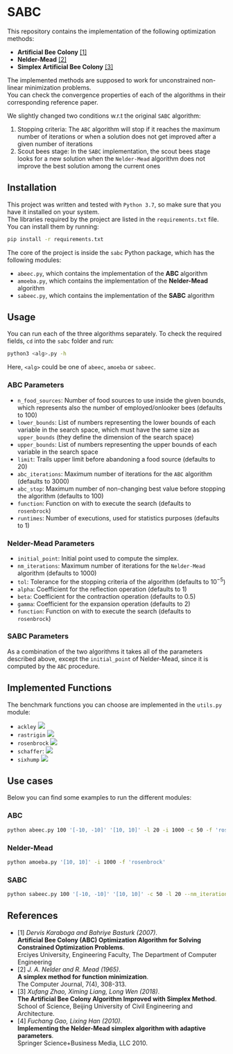 # SABC

This repository contains the implementation of the following optimization methods:

- **Artificial Bee Colony** [[1]](#1)
- **Nelder-Mead** [[2]](#2)
- **Simplex Artificial Bee Colony** [[3]](#3)

The implemented methods are supposed to work for unconstrained non-linear minimization problems.\
You can check the convergence properties of each of the algorithms in their corresponding reference paper.

We slightly changed two conditions w.r.t the original `SABC` algorithm:

1. Stopping criteria: The `ABC` algorithm will stop if it reaches the maximum number of iterations or when a solution does not get improved after a given number of iterations
2. Scout bees stage: In the `SABC` implementation, the scout bees stage looks for a new solution when the `Nelder-Mead` algorithm does not improve the best solution among the current ones

## Installation

This project was written and tested with `Python 3.7`, so make sure that you have it installed on your system.\
The libraries required by the project are listed in the `requirements.txt` file. You can install them by running:

```bash
pip install -r requirements.txt
```

The core of the project is inside the `sabc` Python package, which has the following modules:

- `abeec.py`, which contains the implementation of the **ABC** algorithm
- `amoeba.py`, which contains the implementation of the **Nelder-Mead** algorithm
- `sabeec.py`, which contains the implementation of the **SABC** algorithm

## Usage

You can run each of the three algorithms separately. To check the required fields, `cd` into the `sabc` folder and run:

```bash
python3 <alg>.py -h
```

Here, `<alg>` could be one of `abeec`, `amoeba` or `sabeec`.

### ABC Parameters

- `n_food_sources`: Number of food sources to use inside the given bounds, which represents also the number of employed/onlooker bees (defaults to 100)
- `lower_bounds`: List of numbers representing the lower bounds of each variable in the search space, which must have the same size as `upper_bounds` (they define the dimension of the search space)
- `upper_bounds`: List of numbers representing the upper bounds of each variable in the search space
- `limit`: Trails upper limit before abandoning a food source (defaults to 20)
- `abc_iterations`: Maximum number of iterations for the `ABC` algorithm (defaults to 3000)
- `abc_stop`: Maximum number of non-changing best value before stopping the algorithm (defaults to 100)
- `function`: Function on with to execute the search (defaults to `rosenbrock`)
- `runtimes`: Number of executions, used for statistics purposes (defaults to 1)

### Nelder-Mead Parameters

- `initial_point`: Initial point used to compute the simplex.
- `nm_iterations`: Maximum number of iterations for the `Nelder-Mead` algorithm (defaults to 1000)
- `tol`: Tolerance for the stopping criteria of the algorithm (defaults to $10^{-5}$)
- `alpha`: Coefficient for the reflection operation (defaults to 1)
- `beta`: Coefficient for the contraction operation (defaults to 0.5)
- `gamma`: Coefficient for the expansion operation (defaults to 2)
- `function`: Function on with to execute the search (defaults to `rosenbrock`)

### SABC Parameters

As a combination of the two algorithms it takes all of the parameters described above,
except the `initial_point` of Nelder-Mead, since it is computed by the `ABC` procedure.

## Implemented Functions

The benchmark functions you can choose are implemented in the `utils.py` module:

- `ackley` <img src="https://render.githubusercontent.com/render/math?math=f(x_1 \cdots x_n) = -20 exp(-0.2 \sqrt{\frac{1}{n} \sum_{i=1}^n x_i^2}) - exp(\frac{1}{n} \sum_{i=1}^n cos(2\pi x_i)) + 20 + e">
- `rastrigin` <img src="https://render.githubusercontent.com/render/math?math=f(x_1 \cdots x_n) = 10n + \sum_{i=1}^n (x_i^2 -10cos(2\pi x_i))">
- `rosenbrock` <img src="https://render.githubusercontent.com/render/math?math=f(x_1 \cdots x_n) = \sum_{i=1}^{n-1} (100(x_i^2 - x_{i+1})^2 + (1-x_i)^2)">
- `schaffer`: <img src="https://render.githubusercontent.com/render/math?math=f(x_1 \cdots x_n) = \sum_{i=1}^{n-1} (x_i^2+x_{i+1}^2)^{0.25} \cdot \left[ \sin^2(50\cdot(x_i^2+x_{i+1}^2)^{0.10}) + 1.0 \right]">
- `sixhump` <img src="https://render.githubusercontent.com/render/math?math=$(x_1,x_2)=(4 - 2.1x^2_1+\frac{1}{3}x^4_1) * (x_1^2 +x_1x_2 -4+4x^2_2) * (x_2^2)">

## Use cases

Below you can find some examples to run the different modules:

### ABC

```bash
python abeec.py 100 '[-10, -10]' '[10, 10]' -l 20 -i 1000 -c 50 -f 'rosenbrock'
```

### Nelder-Mead

```bash
python amoeba.py '[10, 10]' -i 1000 -f 'rosenbrock'
```

### SABC

```bash
python sabeec.py 100 '[-10, -10]' '[10, 10]' -c 50 -l 20 --nm_iterations 100 --abc_iterations 1000 -f 'rosenbrock'
```

## References

- <a id="1">[1]</a>
  _Dervis Karaboga and Bahriye Basturk (2007)_.\
  **Artificial Bee Colony (ABC) Optimization Algorithm for Solving Constrained Optimization Problems**.\
  Erciyes University, Engineering Faculty, The Department of Computer Engineering
- <a id="2">[2]</a>
  _J. A. Nelder and R. Mead (1965)_.\
  **A simplex method for function minimization**.\
  The Computer Journal, 7(4), 308-313.
- <a id="3">[3]</a>
  _Xufang Zhao, Ximing Liang, Long Wen (2018)_.\
  **The Artificial Bee Colony Algorithm Improved with Simplex Method**.\
  School of Science, Beijing University of Civil Engineering and Architecture.
- <a id="4">[4]</a>
  _Fuchang Gao, Lixing Han (2010)_.\
  **Implementing the Nelder-Mead simplex algorithm with adaptive parameters**.\
  Springer Science+Business Media, LLC 2010.
